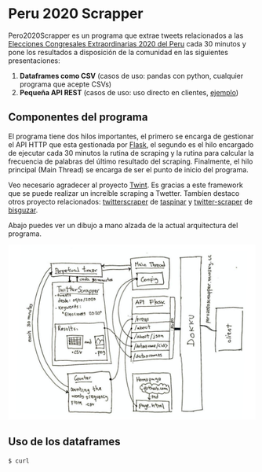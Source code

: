 # Peru 2020 Scrapper

Pero2020Scrapper es un programa que extrae tweets relacionados a las [Elecciones Congresales Extraordinarias 2020 del Peru]([https://www.wikiwand.com/es/Elecciones_congresales_extraordinarias_de_Per%C3%BA_de_2020](https://www.wikiwand.com/es/Elecciones_congresales_extraordinarias_de_Perú_de_2020)) cada 30 minutos y pone los resultados a disposición de la comunidad en las siguientes presentaciones:

1. **Dataframes como CSV** (casos de uso: pandas con python, cualquier programa que acepte CSVs)
2. **Pequeña API REST** (casos de uso: uso directo en clientes, [ejemplo](https://peru2020.minsky.cc/))

## Componentes del programa

El programa tiene dos hilos importantes, el primero se encarga de gestionar el API HTTP que esta gestionada por [Flask](https://flask.palletsprojects.com/en/1.1.x/), el segundo es el hilo encargado de ejecutar cada 30 minutos la rutina de scraping y la rutina para calcular la frecuencia de palabras del último resultado del scraping. Finalmente, el hilo principal (Main Thread) se encarga de ser el punto de inicio del programa.

Veo necesario agradecer al proyecto [Twint](https://github.com/twintproject/twint). Es gracias a este framework que se puede realizar un increíble scraping a Twetter. Tambíen destaco otros proyecto relacionados: [twitterscraper](https://github.com/taspinar/twitterscraper) de [taspinar](https://github.com/taspinar) y [twitter-scraper](https://github.com/bisguzar/twitter-scraper) de [bisguzar](https://github.com/bisguzar).



Abajo puedes ver un dibujo a mano alzada de la actual arquitectura del programa.

![diagram](schema.png)

## Uso de los dataframes



```shell
$ curl 
```